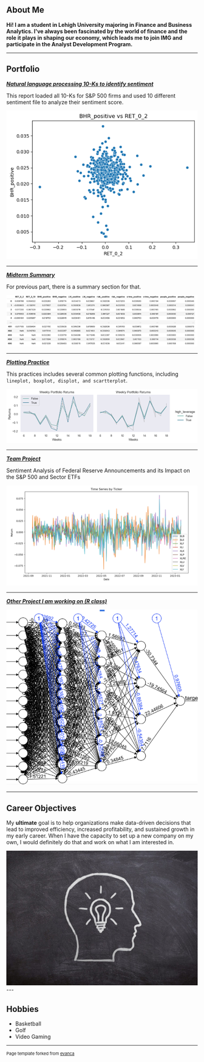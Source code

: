 ## About Me
**Hi! I am a student in Lehigh University majoring in Finance and Business Analytics. I've always been fascinated by the world of finance and the role it plays in shaping our economy, which leads me to join IMG and participate in the Analyst Development Program.**


---

## Portfolio

<!-- You can link to other websites, PDFs in this repo, and other pages in this repo -->

_**[Natural language processing 10-Ks to identify sentiment](/report/report.md)**_

This report loaded all 10-Ks for S&P 500 firms and used 10 different sentiment file to analyze their sentiment score.

<img src="report/output_29_0.png?raw=true"/>

---
_**[Midterm Summary](/midterm_summary.md)**_

For previous part, there is a summary section for that. 

<img src="/report/output1.png?raw=true"/>

---

_**[Plotting Practice](/asgn03exercises/asgn03exercises.md)**_

This practices includes several common plotting functions, including ```lineplot, boxplot, displot, and scartterplot```.

<img src="/asgn03exercises/output_29_0.png?raw=true"/>

---

_**[Team Project](https://github.com/SikaiWang224/teamproject-)**_

Sentiment Analysis of Federal Reserve Announcements and its Impact on the S&P 500 and Sector ETFs

<img src="images/team project 1 .png?raw=true"/>

---

_**[Other Project I am working on (R class)](https://drive.google.com/drive/folders/1m_YD42H-DwoyxSIVIz3mjoBzt7gqaaq5)**_

<img src="images/r project.png?raw=true"/>

---

## Career Objectives

My **ultimate** goal is to help organizations make data-driven decisions that lead to improved efficiency, increased profitability, and sustained growth in my early career. When I have the capacity to set up a new company on my own, I would definitely do that and work on what I am interested in. 

<img src="images/image2.jpeg?raw=true"/>
---

## Hobbies

- Basketball
- Golf 
- Video Gaming

---
<p style="font-size:11px">Page template forked from <a href="https://github.com/evanca/quick-portfolio">evanca</a></p>
<!-- Remove above link if you don't want to attibute -->
